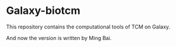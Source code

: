 # Galaxy-biotcm
This repository contains the computational tools of TCM on Galaxy. 

And now the version is written by Ming Bai.
